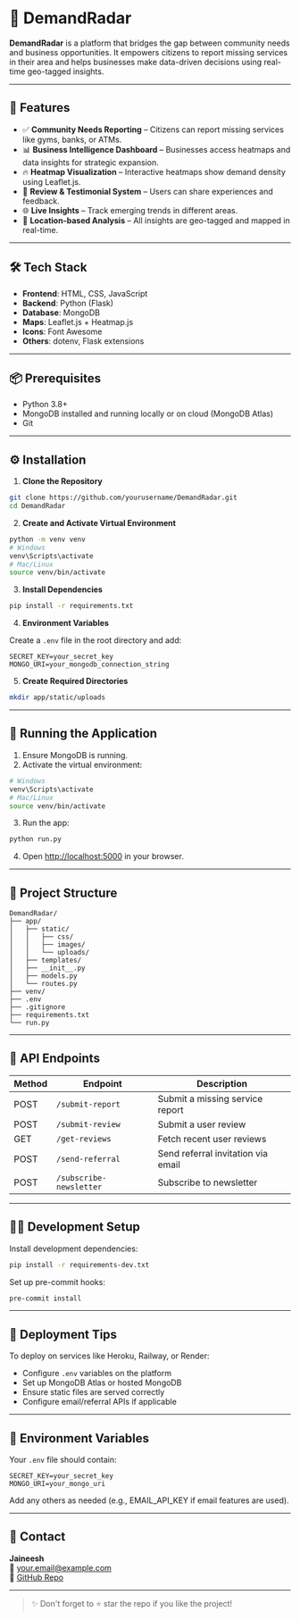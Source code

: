 # 🚀 DemandRadar

**DemandRadar** is a platform that bridges the gap between community needs and business opportunities. It empowers citizens to report missing services in their area and helps businesses make data-driven decisions using real-time geo-tagged insights.

---

## 🌟 Features

- ✅ **Community Needs Reporting** – Citizens can report missing services like gyms, banks, or ATMs.
- 📊 **Business Intelligence Dashboard** – Businesses access heatmaps and data insights for strategic expansion.
- 🔥 **Heatmap Visualization** – Interactive heatmaps show demand density using Leaflet.js.
- 💬 **Review & Testimonial System** – Users can share experiences and feedback.
- 🌐 **Live Insights** – Track emerging trends in different areas.
- 🧭 **Location-based Analysis** – All insights are geo-tagged and mapped in real-time.

---

## 🛠️ Tech Stack

- **Frontend**: HTML, CSS, JavaScript  
- **Backend**: Python (Flask)  
- **Database**: MongoDB  
- **Maps**: Leaflet.js + Heatmap.js  
- **Icons**: Font Awesome  
- **Others**: dotenv, Flask extensions  

---

## 📦 Prerequisites

- Python 3.8+
- MongoDB installed and running locally or on cloud (MongoDB Atlas)
- Git

---

## ⚙️ Installation

1. **Clone the Repository**

```bash
git clone https://github.com/yourusername/DemandRadar.git
cd DemandRadar
```

2. **Create and Activate Virtual Environment**

```bash
python -m venv venv
# Windows
venv\Scripts\activate
# Mac/Linux
source venv/bin/activate
```

3. **Install Dependencies**

```bash
pip install -r requirements.txt
```

4. **Environment Variables**

Create a `.env` file in the root directory and add:

```
SECRET_KEY=your_secret_key
MONGO_URI=your_mongodb_connection_string
```

5. **Create Required Directories**

```bash
mkdir app/static/uploads
```

---

## 🚀 Running the Application

1. Ensure MongoDB is running.
2. Activate the virtual environment:

```bash
# Windows
venv\Scripts\activate
# Mac/Linux
source venv/bin/activate
```

3. Run the app:

```bash
python run.py
```

4. Open [http://localhost:5000](http://localhost:5000) in your browser.

---

## 🧾 Project Structure

```plaintext
DemandRadar/
├── app/
│   ├── static/
│   │   ├── css/
│   │   ├── images/
│   │   └── uploads/
│   ├── templates/
│   ├── __init__.py
│   ├── models.py
│   └── routes.py
├── venv/
├── .env
├── .gitignore
├── requirements.txt
└── run.py
```

---

## 📡 API Endpoints

| Method | Endpoint                | Description                         |
|--------|-------------------------|-------------------------------------|
| POST   | `/submit-report`        | Submit a missing service report     |
| POST   | `/submit-review`        | Submit a user review                |
| GET    | `/get-reviews`          | Fetch recent user reviews           |
| POST   | `/send-referral`        | Send referral invitation via email  |
| POST   | `/subscribe-newsletter` | Subscribe to newsletter             |

---

## 👨‍💻 Development Setup

Install development dependencies:

```bash
pip install -r requirements-dev.txt
```

Set up pre-commit hooks:

```bash
pre-commit install
```

---

## 🚢 Deployment Tips

To deploy on services like Heroku, Railway, or Render:

- Configure `.env` variables on the platform
- Set up MongoDB Atlas or hosted MongoDB
- Ensure static files are served correctly
- Configure email/referral APIs if applicable

---

## 🔐 Environment Variables

Your `.env` file should contain:

```env
SECRET_KEY=your_secret_key
MONGO_URI=your_mongo_uri
```

Add any others as needed (e.g., EMAIL_API_KEY if email features are used).

---



## 🙌 Contact

**Jaineesh**  
📧 your.email@example.com  
🔗 [GitHub Repo](https://github.com/yourusername/DemandRadar)

---

> ✨ Don't forget to ⭐ star the repo if you like the project!
